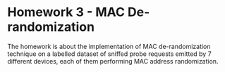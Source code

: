 # **Homework 3 - MAC De-randomization**

The homework is about the implementation of MAC de-randomization technique on a labelled dataset of sniffed probe requests emitted by 7 different devices, each of them performing MAC address randomization.
